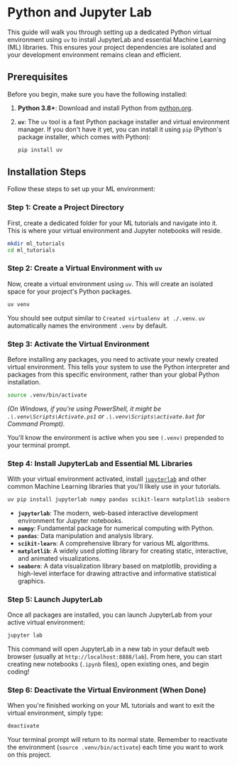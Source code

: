 # Python and Jupyter Lab

This guide will walk you through setting up a dedicated Python virtual environment using `uv` to install JupyterLab and essential Machine Learning (ML) libraries. This ensures your project dependencies are isolated and your development environment remains clean and efficient.

## Prerequisites

Before you begin, make sure you have the following installed:

1.  **Python 3.8+**: Download and install Python from [python.org](https://www.python.org/downloads/).
2.  **`uv`**: The `uv` tool is a fast Python package installer and virtual environment manager. If you don't have it yet, you can install it using `pip` (Python's package installer, which comes with Python):

    ```bash
    pip install uv
    ```

## Installation Steps

Follow these steps to set up your ML environment:

### Step 1: Create a Project Directory

First, create a dedicated folder for your ML tutorials and navigate into it. This is where your virtual environment and Jupyter notebooks will reside.

```bash
mkdir ml_tutorials
cd ml_tutorials
```

### Step 2: Create a Virtual Environment with `uv`

Now, create a virtual environment using `uv`. This will create an isolated space for your project's Python packages.

```bash
uv venv
```

You should see output similar to `Created virtualenv at ./.venv`. `uv` automatically names the environment `.venv` by default.

### Step 3: Activate the Virtual Environment

Before installing any packages, you need to activate your newly created virtual environment. This tells your system to use the Python interpreter and packages from this specific environment, rather than your global Python installation.

```bash
source .venv/bin/activate
```

_(On Windows, if you're using PowerShell, it might be `.\.venv\Scripts\Activate.ps1` or `.\.venv\Scripts\activate.bat` for Command Prompt)._

You'll know the environment is active when you see `(.venv)` prepended to your terminal prompt.

### Step 4: Install JupyterLab and Essential ML Libraries

With your virtual environment activated, install [`jupyterlab`](https://jupyter.org/install) and other common Machine Learning libraries that you'll likely use in your tutorials.

```bash
uv pip install jupyterlab numpy pandas scikit-learn matplotlib seaborn
```

- **`jupyterlab`**: The modern, web-based interactive development environment for Jupyter notebooks.
- **`numpy`**: Fundamental package for numerical computing with Python.
- **`pandas`**: Data manipulation and analysis library.
- **`scikit-learn`**: A comprehensive library for various ML algorithms.
- **`matplotlib`**: A widely used plotting library for creating static, interactive, and animated visualizations.
- **`seaborn`**: A data visualization library based on matplotlib, providing a high-level interface for drawing attractive and informative statistical graphics.

### Step 5: Launch JupyterLab

Once all packages are installed, you can launch JupyterLab from your active virtual environment:

```bash
jupyter lab
```

This command will open JupyterLab in a new tab in your default web browser (usually at `http://localhost:8888/lab`). From here, you can start creating new notebooks (`.ipynb` files), open existing ones, and begin coding!

### Step 6: Deactivate the Virtual Environment (When Done)

When you're finished working on your ML tutorials and want to exit the virtual environment, simply type:

```bash
deactivate
```

Your terminal prompt will return to its normal state. Remember to reactivate the environment (`source .venv/bin/activate`) each time you want to work on this project.
